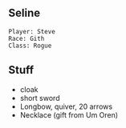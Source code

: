 
## Seline

    Player: Steve
    Race: Gith
    Class: Rogue

## Stuff

* cloak
* short sword
* Longbow, quiver, 20 arrows
* Necklace (gift from Um Oren)
